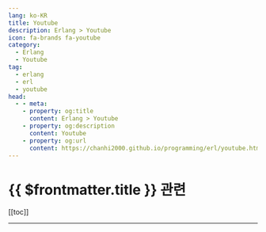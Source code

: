 ```yaml
---
lang: ko-KR
title: Youtube
description: Erlang > Youtube
icon: fa-brands fa-youtube
category:
  - Erlang
  - Youtube
tag: 
  - erlang
  - erl
  - youtube
head:
  - - meta:
    - property: og:title
      content: Erlang > Youtube
    - property: og:description
      content: Youtube
    - property: og:url
      content: https://chanhi2000.github.io/programming/erl/youtube.html
---
```


# {{ $frontmatter.title }} 관련

[[toc]]

---

<TagLinks />